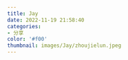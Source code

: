 ```yaml
---
title: Jay
date: 2022-11-19 21:58:40
categories: 
- 分享
color: '#f00'
thumbnail: images/Jay/zhoujielun.jpeg
---
```

<style>
      * {
        margin: 0;
        padding: 0;
      }

      ul,
      li {
        list-style: none;
      }

      .jay-list {
        min-width: 390px;
        display: flex;
        justify-content: center;
        align-items: baseline;
        flex-wrap: wrap;
        padding: 20px;
      }

      .jay {
        display: inline-block;
        width: 360px;
        box-shadow: 0 0 20px rgba(0, 0, 0, 0.1);
        padding: 20px 0 10px;
        border-radius: 10px;
        margin: 15px;
        cursor: pointer;
      }

      .jay:hover {
        box-shadow: 0 0 20px rgba(0, 0, 0, 0.3);
      }

      .jay .header {
        display: flex;
        margin-bottom: 15px;
        padding: 0 20px;
      }

      .jay .cover {
        width: 130px;
        height: 130px;
        object-fit: cover;
        border-radius: 5px;
        margin-right: 20px;
      }
      .jay:hover .cover {
        box-shadow: 0 0 20px rgba(0, 0, 0, 0.3);
      }

      .jay .intro {
      }

      .jay .intro .album {
        display: flex;
        margin: 10px 0;
      }

      .jay .intro .album-word {
        flex: none;
        margin-right: 15px;
      }

      .jay .intro .name-cn {
        font-weight: bold;
        font-size: 18px;
      }

      .jay .intro .name-zn {
        font-size: 14px;
        font-weight: 400;
        color: rgb(149, 141, 141);
      }

      .jay .intro .singer {
        margin-bottom: 10px;
      }

      .jay .intro .time {
      }

      .jay .music-list {
        padding: 0;
      }

      .jay .music-list .music-li {
        height: 30px;
        line-height: 1;
        display: flex;
        align-items: center;
        justify-content: space-between;
        padding: 0 20px;
      }

      .jay .music-list .music-li:hover {
        background-color: rgba(0, 0, 0, 0.04);
      }
      .jay .music-list .music-li .music-li-left {
        display: inline-flex;
        align-items: center;
      }

      .jay .music-list .music-li .index {
        margin-right: 10px;
        font-size: 14px;
        /* width: 20px; */
        display: inline-block;
      }

      .jay .music-list .music-li .name {
        font-size: 16px;
        display: inline-block;
        max-width: 180px;
        overflow: hidden;
        text-overflow: ellipsis;
        white-space: nowrap;
      }

      .jay .music-list .music-li .singer {
        font-size: 14px;
        color: rgb(149, 141, 141);
        max-width: 180px;
        overflow: hidden;
        white-space: nowrap;
        text-overflow: ellipsis;
      }
    </style>
  <div class="jay-list" id="JayList"></div>
  <script>
    const JayAlbumList = [
      {
        title: "最伟大的作品",
        titleZN: "Greatest Works Of Art",
        time: "2022-07-15",
        name: "周杰伦",
        cover: "images/Jay/最伟大的作品.jpeg",
        musicList: [
          { name: "Intro", singer: "周杰伦" },
          { name: "最伟大的作品", singer: "周杰伦" },
          { name: "还在流浪", singer: "周杰伦" },
          { name: "说好不哭", singer: "周杰伦 / 五月天 阿信" },
          { name: "红颜如霜", singer: "周杰伦" },
          { name: "不爱我就拉倒", singer: "周杰伦" },
          { name: "Mojito", singer: "周杰伦" },
          { name: "错过的烟火", singer: "周杰伦" },
          { name: "等你下课", singer: "周杰伦" },
          { name: "粉色海洋", singer: "周杰伦" },
          { name: "倒影", singer: "周杰伦" },
          { name: "我是如此相信", singer: "周杰伦" },
        ],
      },
      {
        title: "Mojito",
        titleZN: "",
        time: "2020-06-12",
        name: "周杰伦",
        cover: "images/Jay/Mojito.jpeg",
        musicList: [{ name: "Mojito", singer: "周杰伦" }],
      },
      {
        title: "我是如此相信",
        titleZN: "I Truly Believe",
        time: "2019-12-15",
        name: "周杰伦",
        cover: "images/Jay/我是如此相信.jpeg",
        musicList: [{ name: "我是如此相信", singer: "周杰伦" }],
      },
      {
        title: "周杰伦地表最强世界巡回演唱会",
        titleZN: "",
        time: "2019-11-01",
        name: "周杰伦",
        cover: "images/Jay/周杰伦地表最强世界巡回演唱会.jpeg",
        musicList: [
          { name: "英雄", singer: "周杰伦" },
          { name: "双节棍", singer: "周杰伦" },
          { name: "开不了口", singer: "周杰伦" },
          { name: "床边故事", singer: "周杰伦" },
          { name: "夜曲 + 窃爱", singer: "周杰伦" },
          { name: "以父之名", singer: "周杰伦" },
          { name: "美人鱼", singer: "周杰伦" },
          { name: "我要夏天", singer: "周杰伦" },
          { name: "我的时代", singer: "派伟俊" },
          { name: "晴天", singer: "周杰伦" },
          { name: "稻香", singer: "周杰伦" },
          { name: "青花瓷", singer: "周杰伦" },
          { name: "爱的飞行日记", singer: "杨瑞代" },
          { name: "枫 + 退后 + 搁浅", singer: "宋健彰" },
          { name: "爸 我回来了", singer: "周杰伦" },
          { name: "鞋子特大号", singer: "周杰伦" },
          { name: "半岛铁盒", singer: "周杰伦" },
          { name: "印第安老斑鸠", singer: "周杰伦" },
          { name: "大笨钟 + 暗号 + 彩虹 + 龙卷风", singer: "周杰伦" },
          { name: "土耳其冰淇淋", singer: "周杰伦" },
          { name: "NOW YOU SEE ME", singer: "周杰伦" },
          { name: "告白气球", singer: "周杰伦" },
          { name: "爷爷泡的茶", singer: "周杰伦" },
          { name: "七里香", singer: "周杰伦" },
          { name: "说走就走", singer: "周杰伦" },
        ],
      },
      {
        title: "说好不哭",
        titleZN: "",
        time: "2019-09-16",
        name: "周杰伦",
        cover: "images/Jay/说好不哭.jpeg",
        musicList: [{ name: "说好不哭", singer: "周杰伦 / 五月天 阿信" }],
      },
      {
        title: "不爱我就拉倒",
        titleZN: "",
        time: "2018-05-15",
        name: "周杰伦",
        cover: "images/Jay/不爱我就拉倒.jpeg",
        musicList: [{ name: "不爱我就拉倒", singer: "周杰伦" }],
      },
      {
        title: "等你下课",
        titleZN: "",
        time: "2018-01-18",
        name: "周杰伦",
        cover: "images/Jay/等你下课.jpeg",
        musicList: [{ name: "等你下课", singer: "周杰伦 / 杨瑞代" }],
      },
      {
        title: "周杰伦的床边故事",
        titleZN: "Jay Chou's Bedtime Stories",
        time: "2016-06-24",
        name: "周杰伦",
        cover: "images/Jay/周杰伦的床边故事.jpeg",
        musicList: [
          { name: "床边故事", singer: "周杰伦" },
          { name: "说走就走", singer: "周杰伦" },
          { name: "一点点", singer: "周杰伦" },
          { name: "前世情人", singer: "周杰伦" },
          { name: "英雄", singer: "周杰伦" },
          { name: "不该", singer: "周杰伦 / 张惠妹" },
          { name: "告白气球", singer: "周杰伦" },
          { name: "Now You See Me", singer: "周杰伦" },
          { name: "爱情废柴", singer: "周杰伦" },
        ],
      },
      {
        title: "摩天轮 世界巡回演唱会",
        titleZN: "Opus Jay World Tour",
        time: "2016-05-10",
        name: "周杰伦",
        cover: "images/Jay/摩天轮 世界巡回演唱会.jpeg",
        musicList: [
          { name: "惊叹号", singer: "周杰伦" },
          { name: "龙拳", singer: "周杰伦" },
          { name: "最后的战役", singer: "周杰伦" },
          { name: "天台", singer: "周杰伦" },
          { name: "比较大的大提琴", singer: "周杰伦 / 袁咏琳 / 杨瑞代" },
          { name: "快门慢舞", singer: "周杰伦" },
          { name: "打架舞", singer: "周杰伦" },
          { name: "哪里都是你", singer: "周杰伦" },
          { name: "一路向北", singer: "周杰伦" },
          { name: "不能说的秘密", singer: "周杰伦" },
          { name: "双截棍", singer: "周杰伦" },
          { name: "明明就", singer: "周杰伦" },
          { name: "Mine Mine", singer: "周杰伦" },
          { name: "龙卷风", singer: "周杰伦" },
          { name: "公公偏头疼", singer: "周杰伦" },
          { name: "青花瓷", singer: "周杰伦" },
          { name: "斗牛 / 水手怕水 / 大笨钟", singer: "周杰伦" },
          { name: "彩虹 / 轨迹", singer: "周杰伦" },
          { name: "手语", singer: "周杰伦" },
          { name: "开不了口", singer: "周杰伦" },
          { name: "乌克丽丽", singer: "周杰伦" },
          { name: "阳光宅男", singer: "周杰伦 / 袁咏琳 / 杨瑞代" },
        ],
      },
      {
        title: "英雄",
        titleZN: "",
        time: "2016-03-24",
        name: "周杰伦",
        cover: "images/Jay/英雄.jpeg",
        musicList: [{ name: "英雄", singer: "周杰伦" }],
      },
      {
        title: "Try",
        titleZN: "",
        time: "2016-01-06",
        name: "周杰伦",
        cover: "images/Jay/Try.jpeg",
        musicList: [{ name: "Try", singer: "周杰伦 / 派伟俊" }],
      },
      {
        title: "哎呦，不错哦",
        titleZN: "Aiyo, Not Bad",
        time: "2014-12-26",
        name: "周杰伦",
        cover: "images/Jay/哎呦，不错哦.jpeg",
        musicList: [
          { name: "阳明山", singer: "周杰伦" },
          { name: "窃爱", singer: "周杰伦" },
          { name: "算什么男人", singer: "周杰伦" },
          { name: "天涯过客", singer: "周杰伦" },
          { name: "怎么了", singer: "周杰伦 / 袁咏琳" },
          { name: "一口气全念对", singer: "周杰伦" },
          { name: "我要夏天", singer: "周杰伦 / 杨瑞代" },
          { name: "手写的从前", singer: "周杰伦" },
          { name: "鞋子特大号", singer: "周杰伦" },
          { name: "听爸爸的话", singer: "周杰伦" },
          { name: "美人鱼", singer: "周杰伦" },
          { name: "听见下雨的声音", singer: "周杰伦" },
        ],
      },
      {
        title: "黄俊郎的黑",
        titleZN: "",
        time: "2013-12-25",
        name: "周杰伦",
        cover: "images/Jay/黄俊郎的黑.jpeg",
        musicList: [
          { name: "准备中", singer: "杨瑞代" },
          { name: "天才之翼", singer: "杨瑞代" },
          { name: "孤单", singer: "杨瑞代" },
          { name: "美丽的消失", singer: "杨瑞代" },
          { name: "过场", singer: "杨瑞代" },
          { name: "热闹的宁静", singer: "杨瑞代" },
          { name: "归途", singer: "杨瑞代" },
          { name: "这所有的一切", singer: "杨瑞代" },
        ],
      },
      {
        title: "天台电影原声带",
        titleZN: "THE ROOFTOP A Jay Chou Film OST",
        time: "2013-07-08",
        name: "周杰伦",
        cover: "images/Jay/天台电影原声带.jpeg",
        musicList: [
          { name: "美术馆", singer: "黄雨勋" },
          { name: "保龄男孩", singer: "黄雨勋" },
          { name: "波爷", singer: "周杰伦 / 曾志伟 / 袁咏琳 / 麦烝玮" },
          { name: "美景", singer: "黄雨勋" },
          { name: "浪子膏", singer: "黄雨勋" },
          { name: "天台", singer: "周杰伦 / 柯有伦 / 徐帆" },
          { name: "气势", singer: "黄雨勋" },
          { name: "龙门澡堂", singer: "黄雨勋" },
          { name: "If", singer: "稳拿乐队" },
          { name: "快门漫舞", singer: "Darren" },
          { name: "阿郎的童年", singer: "黄雨勋" },
          { name: "Strike", singer: "黄雨勋" },
          { name: "热血码头", singer: "黄雨勋" },
          { name: "钱难赚", singer: "柯有伦 / 黄俊郎 / 周杰伦" },
          { name: "水管的友情", singer: "周杰伦" },
          { name: "逛夜市", singer: "黄雨勋" },
          { name: "情人湖夜市", singer: "周杰伦 / 唐从圣" },
          { name: "捞金鱼", singer: "黄雨勋" },
          { name: "骰子", singer: "黄雨勋" },
          {
            name: "大明星",
            singer: "周杰伦 / 柯有伦 / 于冠华 / 宋健彰 / 蔡朝华 / 罗文裕",
          },
          { name: "屋顶上的愿望", singer: "黄雨勋" },
          { name: "Yor're My Everything", singer: "Santa Esmerada" },
          { name: "英雄之歌", singer: "黄雨勋" },
          { name: "天台的月光", singer: "周杰伦" },
          { name: "竹竿舞", singer: "周杰伦" },
          { name: "狗仔舞", singer: "周杰伦" },
          { name: "威少的陷阱", singer: "黄雨勋" },
          { name: "哪里都是你", singer: "周杰伦" },
          { name: "兄弟的安慰", singer: "黄雨勋" },
          { name: "悲剧的序幕", singer: "黄雨勋" },
          { name: "无助", singer: "周杰伦" },
          { name: "亡命追逐", singer: "黄雨勋" },
          { name: "Goodbye", singer: "黄雨勋" },
          { name: "天台的月光(吉他版)", singer: "周杰伦" },
        ],
      },
      {
        title: "十二新作",
        titleZN: "Opus 12",
        time: "2012-12-28",
        name: "周杰伦",
        cover: "images/Jay/十二新作.jpeg",
        musicList: [
          { name: "四季列车", singer: "周杰伦" },
          { name: "手语", singer: "周杰伦" },
          { name: "公公偏头痛", singer: "周杰伦" },
          { name: "明明就", singer: "周杰伦" },
          { name: "傻笑", singer: "周杰伦 / 袁咏琳" },
          { name: "比较大的大提琴", singer: "周杰伦 / 梁心颐 / 杨瑞代" },
          { name: "爱你没差", singer: "周杰伦" },
          { name: "红尘客栈", singer: "周杰伦" },
          { name: "梦想启动", singer: "周杰伦" },
          { name: "大笨钟", singer: "周杰伦" },
          { name: "哪里都是你", singer: "周杰伦" },
          { name: "乌克丽丽", singer: "周杰伦" },
        ],
      },
      {
        title: "惊叹号",
        titleZN: "Wow!",
        time: "2011-11-11",
        name: "周杰伦",
        cover: "images/Jay/惊叹号.jpeg",
        musicList: [
          { name: "惊叹号", singer: "周杰伦" },
          { name: "迷魂曲", singer: "周杰伦" },
          { name: "Mine Mine", singer: "周杰伦" },
          { name: "公主病", singer: "周杰伦" },
          { name: "你好吗", singer: "周杰伦" },
          { name: "疗伤烧肉粽", singer: "周杰伦" },
          { name: "琴伤", singer: "周杰伦" },
          { name: "水手怕水", singer: "周杰伦" },
          { name: "世界未末日", singer: "周杰伦" },
          { name: "皮影戏", singer: "周杰伦" },
          { name: "超跑女神", singer: "周杰伦" },
        ],
      },
      {
        title: "超时代演唱会",
        titleZN: "The Era 2010 World Tour",
        time: "2011-01-25",
        name: "周杰伦",
        cover: "images/Jay/超时代演唱会.jpeg",
        musicList: [
          { name: "龙战骑士", singer: "周杰伦" },
          { name: "跨时代", singer: "周杰伦" },
          { name: "蛇舞", singer: "周杰伦 / 梁心颐" },
          { name: "爱在西元前", singer: "周杰伦" },
          { name: "我不配", singer: "周杰伦" },
          { name: "嘻哈空姐", singer: "周杰伦" },
          { name: "威廉古堡", singer: "周杰伦" },
          { name: "魔术先生", singer: "周杰伦" },
          { name: "黑色幽默", singer: "周杰伦 / 袁咏琳" },
          { name: "想你就写信", singer: "周杰伦" },
          { name: "你是我的OK绷", singer: "周杰伦 / 浪花兄弟" },
          { name: "稻香", singer: "周杰伦" },
          { name: "阳光宅男", singer: "周杰伦" },
          { name: "龙卷风", singer: "周杰伦" },
          { name: "说好的幸福呢 + 淘汰 + 青花瓷", singer: "周杰伦" },
          { name: "免费教学录像带", singer: "周杰伦" },
          { name: "时光机", singer: "周杰伦" },
          { name: "爸我回来了 + 心事谁人知", singer: "周杰伦" },
          { name: "雨下一整晚", singer: "周杰伦" },
          { name: "爱的飞行日记", singer: "周杰伦 / 杨瑞代" },
          { name: "以父之名", singer: "周杰伦" },
          { name: "开不了口", singer: "周杰伦" },
          { name: "东风破", singer: "周杰伦" },
          { name: "双节棍", singer: "周杰伦" },
          { name: "给我一首歌的时间", singer: "周杰伦 / 蔡依林" },
        ],
      },
      {
        title: "跨时代",
        titleZN: "The Era",
        time: "2010-05-18",
        name: "周杰伦",
        cover: "images/Jay/跨时代.jpeg",
        musicList: [
          { name: "跨时代", singer: "周杰伦" },
          { name: "说了再见", singer: "周杰伦" },
          { name: "烟花易冷", singer: "周杰伦" },
          { name: "免费教学录影带", singer: "周杰伦" },
          { name: "好久不见", singer: "周杰伦" },
          { name: "雨下一整晚", singer: "周杰伦" },
          { name: "嘻哈空姐", singer: "周杰伦" },
          { name: "我落泪情绪零碎", singer: "周杰伦" },
          { name: "爱的飞行日记", singer: "周杰伦 / 杨瑞代" },
          { name: "自导自演", singer: "周杰伦" },
          { name: "超人不会飞", singer: "周杰伦" },
        ],
      },
      {
        title: "熊猫人",
        titleZN: "",
        time: "2010-03-18",
        name: "周杰伦",
        cover: "images/Jay/熊猫人.jpeg",
        musicList: [{ name: "熊猫人", singer: "周杰伦" }],
      },
      {
        title: "魔杰座",
        titleZN: "Capricorn",
        time: "2008-10-15",
        name: "周杰伦",
        cover: "images/Jay/魔杰座.jpeg",
        musicList: [
          { name: "龙战骑士", singer: "周杰伦" },
          { name: "给我一首歌的时间", singer: "周杰伦" },
          { name: "蛇舞", singer: "周杰伦 / 梁心颐" },
          { name: "花海", singer: "周杰伦" },
          { name: "魔术先生", singer: "周杰伦" },
          { name: "说好的幸福呢", singer: "周杰伦" },
          { name: "兰亭序", singer: "周杰伦" },
          { name: "流浪诗人", singer: "周杰伦 / 杨瑞代" },
          { name: "时光机", singer: "周杰伦" },
          { name: "乔克叔叔", singer: "周杰伦" },
          { name: "稻香", singer: "周杰伦" },
        ],
      },
      {
        title: "周杰伦2007世界巡回演唱会",
        titleZN: "Jay 2007 The World Tours Live Performance",
        time: "2008-01-30",
        name: "周杰伦",
        cover: "images/Jay/周杰伦2007世界巡回演唱会.jpeg",
        musicList: [
          { name: "黄金甲", singer: "周杰伦" },
          { name: "无双", singer: "周杰伦" },
          { name: "不能说的秘密", singer: "周杰伦" },
          { name: "退后", singer: "周杰伦" },
          { name: "甜甜的", singer: "周杰伦" },
          { name: "最长的电影", singer: "周杰伦" },
          { name: "蒲公英的约定", singer: "周杰伦" },
          { name: "白色风车", singer: "周杰伦" },
          { name: "菊花台", singer: "周杰伦" },
          { name: "麦芽糖", singer: "周杰伦" },
          { name: "牛仔很忙", singer: "周杰伦" },
          { name: "听妈妈的话", singer: "周杰伦 / 潘玮柏 / 张学友" },
          { name: "本草纲目", singer: "周杰伦" },
          { name: "千里之外", singer: "周杰伦 / 费玉清" },
          { name: "夜曲", singer: "周杰伦" },
          { name: "迷迭香", singer: "周杰伦" },
          { name: "阳光宅男", singer: "周杰伦" },
          { name: "发如雪", singer: "周杰伦" },
          { name: "霍元甲", singer: "周杰伦" },
          { name: "双截棍", singer: "周杰伦" },
          { name: "周大侠", singer: "周杰伦" },
        ],
      },
      {
        title: "我很忙",
        titleZN: "On The Run!",
        time: "2007-11-02",
        name: "周杰伦",
        cover: "images/Jay/我很忙.jpeg",
        musicList: [
          { name: "牛仔很忙", singer: "周杰伦" },
          { name: "彩虹", singer: "周杰伦" },
          { name: "青花瓷", singer: "周杰伦" },
          { name: "阳光宅男", singer: "周杰伦" },
          { name: "蒲公英的约定", singer: "周杰伦" },
          { name: "无双", singer: "周杰伦" },
          { name: "我不配", singer: "周杰伦" },
          { name: "扯", singer: "周杰伦" },
          { name: "甜甜的", singer: "周杰伦" },
          { name: "最长的电影", singer: "周杰伦" },
        ],
      },
      {
        title: "不能说的秘密 电影原声带",
        titleZN: "",
        time: "2007-08-13",
        name: "周杰伦",
        cover: "images/Jay/不能说的秘密 电影原声带.jpeg",
        musicList: [
          { name: "Opening", singer: "Terdsak Janpan" },
          { name: "脚踏车", singer: "周杰伦" },
          { name: "早操", singer: "周杰伦" },
          { name: "淡水海边", singer: "周杰伦" },
          { name: "斗琴", singer: "周杰伦" },
          { name: "湘伦小雨四手联弹", singer: "周杰伦" },
          { name: "Ride With Me", singer: "Terdsak Janpan" },
          { name: "父与子", singer: "周杰伦" },
          { name: "情人的眼泪", singer: "姚苏蓉" },
          { name: "First Kiss", singer: "周杰伦" },
          { name: "女孩别为我哭泣", singer: "黄俊郎" },
          { name: "晴天娃娃", singer: "江语晨" },
          { name: "阿郎与阿宝", singer: "周杰伦" },
          { name: "与父共舞", singer: "Terdsak Janpan" },
          { name: "路小雨", singer: "周杰伦" },
          { name: "The Swan", singer: "周杰伦" },
          { name: "Flash Back", singer: "Terdsak Janpan" },
          { name: "Secret(慢板)", singer: "周杰伦" },
          { name: "Angel", singer: "Terdsak Janpan" },
          { name: "小雨写立可白Ⅰ", singer: "周杰伦" },
          { name: "小雨写立可白Ⅱ", singer: "周杰伦" },
          { name: "Secret(加长快板)", singer: "周杰伦" },
          { name: "琴房", singer: "周杰伦" },
          { name: "Ending", singer: "周杰伦" },
          { name: "不能说的秘密", singer: "周杰伦" },
        ],
      },
      {
        title: "黄金甲",
        titleZN: "Jay Chou Curse Of The Golden Flower",
        time: "2006-12-08",
        name: "周杰伦",
        cover: "images/Jay/黄金甲.jpeg",
        musicList: [
          { name: "黄金甲", singer: "周杰伦" },
          { name: "菊花台(杰伦钢琴演奏版)", singer: "周杰伦" },
        ],
      },
      {
        title: "依然范特西",
        titleZN: "Still Fantasy",
        time: "2006-09-05",
        name: "周杰伦",
        cover: "images/Jay/依然范特西.jpeg",
        musicList: [
          { name: "夜的第七章", singer: "周杰伦 / 潘儿" },
          { name: "听妈妈的话", singer: "周杰伦" },
          { name: "千里之外", singer: "周杰伦 / 费玉清" },
          { name: "本草纲目", singer: "周杰伦" },
          { name: "退后", singer: "周杰伦" },
          { name: "红模仿", singer: "周杰伦" },
          { name: "心雨", singer: "周杰伦" },
          { name: "白色风车", singer: "周杰伦" },
          { name: "迷迭香", singer: "周杰伦" },
          { name: "菊花台", singer: "周杰伦" },
        ],
      },
      {
        title: "霍元甲",
        titleZN: "Huo Yuan Chia EP",
        time: "2006-01-20",
        name: "周杰伦",
        cover: "images/Jay/霍元甲.jpeg",
        musicList: [
          { name: "霍元甲", singer: "周杰伦" },
          { name: "献世", singer: "周杰伦" },
        ],
      },
      {
        title: "大头贴",
        titleZN: "",
        time: "2006-01-12",
        name: "周杰伦",
        cover: "images/Jay/大头贴.jpeg",
        musicList: [{ name: "大头贴", singer: "周杰伦" }],
      },
      {
        title: "11月的萧邦",
        titleZN: "November's Chopin",
        time: "2005-11-01",
        name: "周杰伦",
        cover: "images/Jay/11月的萧邦.jpeg",
        musicList: [
          { name: "夜曲", singer: "周杰伦" },
          { name: "蓝色风暴", singer: "周杰伦" },
          { name: "发如雪", singer: "周杰伦" },
          { name: "黑色毛衣", singer: "周杰伦" },
          { name: "四面楚歌", singer: "周杰伦 / 林迈克" },
          { name: "枫", singer: "周杰伦" },
          { name: "浪漫手机", singer: "周杰伦" },
          { name: "逆鳞", singer: "周杰伦" },
          { name: "麦芽糖", singer: "周杰伦" },
          { name: "珊瑚海", singer: "周杰伦 / 梁心颐" },
          { name: "漂移", singer: "周杰伦" },
          { name: "一路向北", singer: "周杰伦" },
        ],
      },
      {
        title: "Initial J",
        titleZN:
          "Jay Chou Greatest Hits + Original Theme Songs from'INITIAL D THE MOVIE'",
        time: "2005-08-31",
        name: "周杰伦",
        cover: "images/Jay/Initial J.jpeg",
        musicList: [
          { name: "可爱女人", singer: "周杰伦" },
          { name: "黑色幽默", singer: "周杰伦" },
          { name: "忍者", singer: "周杰伦" },
          { name: "双截棍", singer: "周杰伦" },
          { name: "最后的战役", singer: "周杰伦" },
          { name: "以父之名", singer: "周杰伦" },
          { name: "东风破", singer: "周杰伦" },
          { name: "双刀", singer: "周杰伦" },
          { name: "七里香", singer: "周杰伦" },
          { name: "外婆", singer: "周杰伦" },
          { name: "漂移", singer: "周杰伦" },
          { name: "一路向北", singer: "周杰伦" },
        ],
      },
      {
        title: "2004 无与伦比演唱会",
        titleZN: "",
        time: "2005-01-21",
        name: "周杰伦",
        cover: "images/Jay/2004 无与伦比演唱会.jpeg",
        musicList: [
          { name: "以父之名", singer: "周杰伦" },
          { name: "止战之殇", singer: "周杰伦" },
          { name: "她的睫毛", singer: "周杰伦" },
          { name: "晴天", singer: "周杰伦" },
          { name: "你听得到", singer: "周杰伦" },
          { name: "梯田 + 爸我回来了", singer: "周杰伦" },
          { name: "园游会", singer: "周杰伦" },
          { name: "龙卷风", singer: "周杰伦" },
          { name: "将军", singer: "周杰伦" },
          { name: "乱舞春秋", singer: "周杰伦" },
          {
            name: "星晴 + 回到过去 + 最后的战役 + 爱我别走",
            singer: "周杰伦",
          },
          { name: "我的地盘", singer: "周杰伦" },
          { name: "爱情悬崖", singer: "周杰伦" },
          { name: "搁浅", singer: "周杰伦" },
          { name: "借口", singer: "周杰伦" },
          { name: "瓦解", singer: "周杰伦" },
          { name: "双刀 + 双截棍 + 龙拳", singer: "周杰伦" },
          { name: "困兽之斗", singer: "周杰伦" },
          { name: "倒带", singer: "周杰伦" },
          { name: "简单爱", singer: "周杰伦" },
          { name: "七里香", singer: "周杰伦" },
          { name: "外婆", singer: "周杰伦" },
          { name: "断了的弦", singer: "周杰伦" },
          { name: "东风破", singer: "周杰伦" },
          { name: "轨迹", singer: "周杰伦" },
        ],
      },
      {
        title: "七里香",
        titleZN: "Common Jasmine Orange",
        time: "2004-08-03",
        name: "周杰伦",
        cover: "images/Jay/七里香.jpeg",
        musicList: [
          { name: "我的地盘", singer: "周杰伦" },
          { name: "七里香", singer: "周杰伦" },
          { name: "借口", singer: "周杰伦" },
          { name: "外婆", singer: "周杰伦" },
          { name: "将军", singer: "周杰伦" },
          { name: "搁浅", singer: "周杰伦" },
          { name: "乱舞春秋", singer: "周杰伦" },
          { name: "困兽之斗", singer: "周杰伦" },
          { name: "游园会", singer: "周杰伦" },
          { name: "止战之殇", singer: "周杰伦" },
        ],
      },
      {
        title: "寻找周杰伦",
        titleZN: "Hidden Track",
        time: "2003-11-13",
        name: "周杰伦",
        cover: "images/Jay/寻找周杰伦.jpeg",
        musicList: [
          { name: "轨迹", singer: "周杰伦" },
          { name: "断了的弦", singer: "周杰伦" },
          { name: "轨迹(伴奏)", singer: "周杰伦" },
          { name: "断了的弦(伴奏)", singer: "周杰伦" },
        ],
      },
      {
        title: "叶惠美",
        titleZN: "Yeh Hui–mei",
        time: "2003-07-31",
        name: "周杰伦",
        cover: "images/Jay/叶惠美.jpeg",
        musicList: [
          { name: "以父之名", singer: "周杰伦" },
          { name: "懦夫", singer: "周杰伦" },
          { name: "晴天", singer: "周杰伦" },
          { name: "三年二班", singer: "周杰伦" },
          { name: "东风破", singer: "周杰伦" },
          { name: "你听得到", singer: "周杰伦" },
          { name: "同一种调调", singer: "周杰伦" },
          { name: "她的睫毛", singer: "周杰伦" },
          { name: "爱情悬崖", singer: "周杰伦" },
          { name: "梯田", singer: "周杰伦" },
          { name: "双刀", singer: "周杰伦" },
        ],
      },
      {
        title: "The One 周杰伦演唱会",
        titleZN: "",
        time: "2002-10-25",
        name: "周杰伦",
        cover: "images/Jay/The One 周杰伦演唱会.jpeg",
        musicList: [
          { name: "双截棍", singer: "周杰伦" },
          { name: "忍者", singer: "周杰伦" },
          { name: "爷爷泡的茶", singer: "周杰伦" },
          { name: "暗号", singer: "周杰伦" },
          { name: "爱在西元前", singer: "周杰伦" },
          { name: "半岛铁盒", singer: "周杰伦" },
          { name: "回到过去", singer: "周杰伦" },
          { name: "斗牛", singer: "周杰伦" },
          { name: "分裂", singer: "周杰伦" },
          { name: "安静", singer: "周杰伦" },
          { name: "黑色幽默", singer: "周杰伦" },
          { name: "找自己", singer: "周杰伦" },
          { name: "龙卷风", singer: "周杰伦" },
          { name: "星晴", singer: "周杰伦" },
          { name: "龙拳", singer: "周杰伦" },
          { name: "上海一九四三", singer: "周杰伦" },
          { name: "你怎么连话都说不清楚", singer: "周杰伦" },
          { name: "最后的战役", singer: "周杰伦" },
          { name: "简单爱", singer: "周杰伦" },
          { name: "开不了口", singer: "周杰伦" },
        ],
      },
      {
        title: "八度空间",
        titleZN: "The Eight Dimensions",
        time: "2002-07-18",
        name: "周杰伦",
        cover: "images/Jay/八度空间.jpeg",
        musicList: [
          { name: "半兽人", singer: "周杰伦" },
          { name: "半岛铁盒", singer: "周杰伦" },
          { name: "暗号", singer: "周杰伦" },
          { name: "龙拳", singer: "周杰伦" },
          { name: "火车叨位去", singer: "周杰伦" },
          { name: "分裂(离开)", singer: "周杰伦" },
          { name: "爷爷泡的茶", singer: "周杰伦" },
          { name: "回到过去", singer: "周杰伦" },
          { name: "米兰的小铁匠", singer: "周杰伦" },
          { name: "最后的战役", singer: "周杰伦" },
        ],
      },
      {
        title: "Partners 拍档",
        titleZN: "周杰伦 方文山联手创作精选",
        time: "2002-04-01",
        name: "周杰伦",
        cover: "images/Jay/Partners 拍档.jpeg",
        musicList: [
          { name: "刀马旦", singer: "周杰伦 / 李玟" },
          { name: "上海一九四三", singer: "周杰伦" },
          { name: "禁止悲伤", singer: "许茹芸" },
          { name: "爱在西元前", singer: "周杰伦" },
          { name: "夜空的精灵", singer: "古巨基" },
          { name: "落雨声", singer: "江蕙" },
          { name: "动心", singer: "温岚 / 林妙可" },
          { name: "娘子", singer: "周杰伦" },
          { name: "电灯泡", singer: "康康" },
          { name: "电灯泡 II", singer: "康康" },
          { name: "胡同里有只猫", singer: "温岚" },
          { name: "反方向的钟", singer: "周杰伦" },
        ],
      },
      {
        title: "范特西PLUS",
        titleZN: "FANTASY PLUS",
        time: "2001-12-28",
        name: "周杰伦",
        cover: "images/Jay/范特西PLUS.jpeg",
        musicList: [
          { name: "蜗牛", singer: "周杰伦" },
          { name: "你比从前快乐", singer: "周杰伦" },
          { name: "世界末日", singer: "周杰伦" },
        ],
      },
      {
        title: "Fantasy Show香港演唱会",
        titleZN: "",
        time: "2001-11-05",
        name: "周杰伦",
        cover: "images/Jay/Fantasy Show香港演唱会.jpeg",
        musicList: [
          { name: "开不了口", singer: "周杰伦" },
          { name: "双截棍", singer: "周杰伦" },
          { name: "一路上有你", singer: "周杰伦" },
          { name: "爸，我回来了", singer: "周杰伦" },
          { name: "黑色幽默", singer: "周杰伦" },
          { name: "龙卷风", singer: "周杰伦" },
        ],
      },
      {
        title: "范特西",
        titleZN: "Fantasy",
        time: "2001-09-14",
        name: "周杰伦",
        cover: "images/Jay/范特西.jpeg",
        musicList: [
          { name: "爱在西元前", singer: "周杰伦" },
          { name: "爸，我回来了", singer: "周杰伦" },
          { name: "简单爱", singer: "周杰伦" },
          { name: "忍者", singer: "周杰伦" },
          { name: "开不了口", singer: "周杰伦" },
          { name: "上海一九四三", singer: "周杰伦" },
          { name: "对不起", singer: "周杰伦" },
          { name: "威廉古堡", singer: "周杰伦" },
          { name: "双节棍", singer: "周杰伦" },
          { name: "安静", singer: "周杰伦" },
        ],
      },
      {
        name: "周杰伦",
        time: "2000-11-07",
        title: "Jay",
        titleZN: "杰伦",
        cover: "images/Jay/Jay.jpeg",
        musicList: [
          { name: "可爱女人", singer: "周杰伦" },
          { name: "完美主义", singer: "周杰伦" },
          { name: "星晴", singer: "周杰伦" },
          { name: "娘子", singer: "周杰伦" },
          { name: "斗牛", singer: "周杰伦" },
          { name: "黑色幽默", singer: "周杰伦" },
          { name: "伊斯坦堡", singer: "周杰伦" },
          { name: "印第安老斑鸠", singer: "周杰伦" },
          { name: "龙卷风", singer: "周杰伦" },
          { name: "反方向的钟", singer: "周杰伦" },
        ],
      },
    ];
    const jayListDom = document.getElementById("JayList");
    console.log("jayListDom: ", jayListDom);
    for (let i = 0; i < JayAlbumList.length; i++) {
      let item = JayAlbumList[i];
      let listDom = document.createElement("div");
      listDom.className = "jay";
      let listString = `<header class="header">
                        <img src="${item.cover}" alt="${item.title}" class="cover" />
                        <div class="intro">
                          <div class="album">
                            <div class="album-word">专辑:</div>
                            <div class="name-cn">${item.title} <span class="name-zn">${item.titleZN}</span></div>
                          </div>
                          <div class="singer">
                            <span class="album-word">歌手:</span>${item.name}
                          </div>
                          <div class="time">
                            <span class="album-word">时间:</span>${item.time}
                          </div>
                        </div>
                      </header>
                      <ul class="music-list"></ul>`;
      listDom.innerHTML = listString;
      jayListDom.appendChild(listDom);
      let musicListDom = document.getElementsByClassName("music-list")[i];
      let musicListString = "";
      for (let j = 0; j < item.musicList.length; j++) {
        let musicLi = item.musicList[j];
        let musicDom = document.createElement("li");
        musicDom.className = "music-li";
        musicListString = `<div class="music-li-left">
                              <span class="index">${j + 1}</span>
                              <span class="name">${musicLi.name}</span>
                            </div>
                            <div class="singer">${musicLi.singer}</div>`;
        musicDom.innerHTML = musicListString;
        musicListDom.append(musicDom);
      }
    }
  </script>

